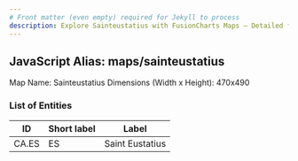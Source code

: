 ```yaml
---
# Front matter (even empty) required for Jekyll to process
description: Explore Sainteustatius with FusionCharts Maps – Detailed features for seamless integration. Try now & enhance your data visualization today! 
---
```


## JavaScript Alias: maps/sainteustatius

Map Name: Sainteustatius
Dimensions (Width x Height): 470x490





### List of Entities

ID | Short label | Label
---|---|---|
CA.ES|ES|Saint Eustatius

